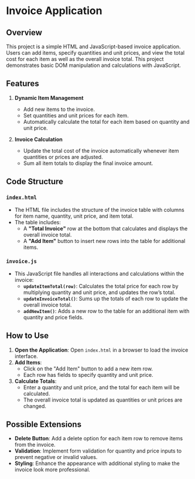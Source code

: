 # Invoice Application

## Overview
This project is a simple HTML and JavaScript-based invoice application. Users can add items, specify quantities and unit prices, and view the total cost for each item as well as the overall invoice total. This project demonstrates basic DOM manipulation and calculations with JavaScript.

## Features

1. **Dynamic Item Management**
   - Add new items to the invoice.
   - Set quantities and unit prices for each item.
   - Automatically calculate the total for each item based on quantity and unit price.

2. **Invoice Calculation**
   - Update the total cost of the invoice automatically whenever item quantities or prices are adjusted.
   - Sum all item totals to display the final invoice amount.

## Code Structure

### `index.html`
- The HTML file includes the structure of the invoice table with columns for item name, quantity, unit price, and item total.
- The table includes:
  - A **"Total Invoice"** row at the bottom that calculates and displays the overall invoice total.
  - A **"Add Item"** button to insert new rows into the table for additional items.

### `invoice.js`
- This JavaScript file handles all interactions and calculations within the invoice:
  - **`updateItemTotal(row)`**: Calculates the total price for each row by multiplying quantity and unit price, and updates the row’s total.
  - **`updateInvoiceTotal()`**: Sums up the totals of each row to update the overall invoice total.
  - **`addNewItem()`**: Adds a new row to the table for an additional item with quantity and price fields.

## How to Use

1. **Open the Application**: Open `index.html` in a browser to load the invoice interface.
2. **Add Items**:
   - Click on the "Add Item" button to add a new item row.
   - Each row has fields to specify quantity and unit price.
3. **Calculate Totals**:
   - Enter a quantity and unit price, and the total for each item will be calculated.
   - The overall invoice total is updated as quantities or unit prices are changed.

## Possible Extensions
- **Delete Button**: Add a delete option for each item row to remove items from the invoice.
- **Validation**: Implement form validation for quantity and price inputs to prevent negative or invalid values.
- **Styling**: Enhance the appearance with additional styling to make the invoice look more professional.

